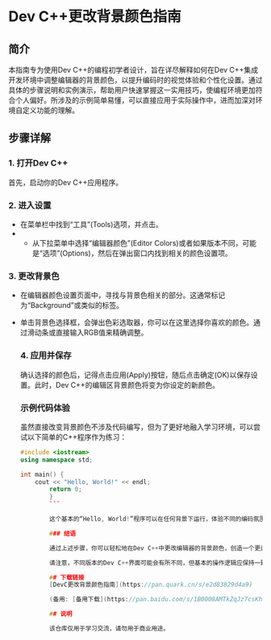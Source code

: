 # Dev C++更改背景颜色指南

## 简介

本指南专为使用Dev C++的编程初学者设计，旨在详尽解释如何在Dev C++集成开发环境中调整编辑器的背景颜色，以提升编码时的视觉体验和个性化设置。通过具体的步骤说明和实例演示，帮助用户快速掌握这一实用技巧，使编程环境更加符合个人偏好。所涉及的示例简单易懂，可以直接应用于实际操作中，进而加深对环境自定义功能的理解。

## 步骤详解

### 1. 打开Dev C++

首先，启动你的Dev C++应用程序。

### 2. 进入设置

- 在菜单栏中找到“工具”(Tools)选项，并点击。
- - 从下拉菜单中选择“编辑器颜色”(Editor Colors)或者如果版本不同，可能是“选项”(Options)，然后在弹出窗口内找到相关的颜色设置项。

### 3. 更改背景色

- 在编辑器颜色设置页面中，寻找与背景色相关的部分。这通常标记为“Background”或类似的标签。
- 单击背景色选择框，会弹出色彩选取器，你可以在这里选择你喜欢的颜色。通过滑动条或直接输入RGB值来精确调整。

  ### 4. 应用并保存

  确认选择的颜色后，记得点击应用(Apply)按钮，随后点击确定(OK)以保存设置。此时，Dev C++的编辑区背景颜色将变为你设定的新颜色。

  ### 示例代码体验

  虽然直接改变背景颜色不涉及代码编写，但为了更好地融入学习环境，可以尝试以下简单的C++程序作为练习：

  ```cpp
  #include <iostream>
  using namespace std;

  int main() {
      cout << "Hello, World!" << endl;
          return 0;
          }
          ```

          这个基本的“Hello, World!”程序可以在任何背景下运行，体验不同的编码氛围。

          ### 结语

          通过上述步骤，你可以轻松地在Dev C++中更改编辑器的背景颜色，创造一个更适合自己的编码环境。实践这些步骤不仅有助于提高编程时的舒适度，还能增进对IDE定制能力的认识。不断探索和调整，让你的编程之旅更加个性且愉悦！

          请注意，不同版本的Dev C++界面可能会有所不同，但基本的操作逻辑应保持一致。若遇到界面变化，请参照当前软件的帮助文档进行调整。

          ## 下载链接
          [DevC更改背景颜色指南](https://pan.quark.cn/s/e2d83829d4a9) 

          (备用: [备用下载](https://pan.baidu.com/s/1B0008AMTkZqJz7csKhS2gA?pwd=1234))

          ## 说明

          该仓库仅用于学习交流，请勿用于商业用途。
